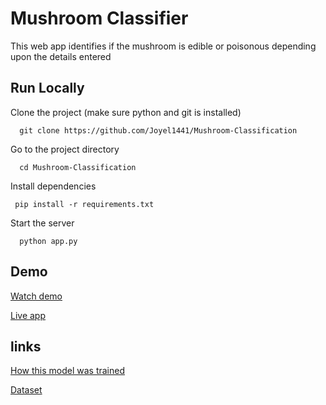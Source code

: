
# Mushroom Classifier

This web app identifies if the mushroom is edible or poisonous depending upon the details entered



## Run Locally

Clone the project (make sure python and git is installed)

```
  git clone https://github.com/Joyel1441/Mushroom-Classification
```

Go to the project directory

```
  cd Mushroom-Classification
```

Install dependencies

```
 pip install -r requirements.txt
```

Start the server

```
  python app.py
```

  
## Demo

[Watch demo](https://youtu.be/4x7khl7R4Tg)


[Live app](https://is-this-mushroom-edible.herokuapp.com/)

## links

[How this model was trained](https://colab.research.google.com/drive/11Kdb8OdGAE8xCRGf4YFl--ec8fz8RAI-?usp=sharing)


[Dataset](https://www.kaggle.com/uciml/mushroom-classification)
